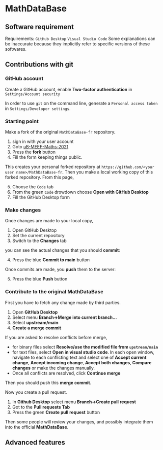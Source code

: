 # MathDataBase

## Software requirement
Requirements:
`GitHub Desktop`
`Visual Studio Code`
Some explanations can be inaccurate because they implicitly refer to specific versions of these softwares.

## Contributions with git

### GitHub account

Create a GitHub account, enable **Two-factor authentication** in `Settings/Account security`

In order to use `git` on the command line, generate a
`Personal access token` in `Settings/Developer settings`.

### Starting point

Make a fork of the original `MathDataBase-fr` repository.

1. sign in with your user account
2. Goto [uB-MEEF-Maths-2021](https://github.com/uB-MEEF-Maths-2021/MathDataBase-fr)
3. Press the **fork** button
4. Fill the form keeping things public.

This creates your personal forked repository at `https://github.com/<your user name>/MathDataBase-fr`. Then you make a local working copy of this forked repository. From this page,

5. Choose the `Code` tab
6. From the green `Code` drowdown choose **Open with GitHub Desktop**
7. Fill the GitHub Desktop form

### Make changes

Once changes are made to your local copy,

1. Open GitHub Desktop
2. Set the current repository
3. Switch to the **Changes** tab

you can see the actual changes that you should **commit**:

4. Press the blue **Commit to main** button

Once commits are made, you **push** them to the server:

5. Press the blue **Push** button

### Contribute to the original MathDataBase

First you have to fetch any change made by third parties.

1. Open **GitHub Desktop**
2. Select menu **Branch→Merge into current branch...**
3. Select **upstream/main**
4. **Create a merge commit**

If you are asked to resolve conflicts before merge,

* for binary files select **Resolve/use the modified file from `upstream/main`**
* for text files, select **Open in visual studio code**. In each open window, navigate to each conflicting text and select one of **Accept current change**, **Accept incoming change**, **Accept both changes**, **Compare changes** or make the changes manually.
* Once all conflicts are resolved, click **Continue merge**

Then you should push this **merge commit**.

Now you create a pull request.

1. In **Github Desktop** select menu **Branch→Create pull request**
2. Got to the **Pull requests Tab**
3. Press the green **Create pull request** button

Then some people will review your changes, and possibly integrate them into the official **MathDataBase**.

## Advanced features

